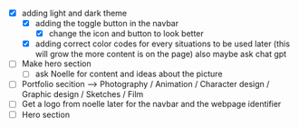 - [X] adding light and dark theme 
    - [X] adding the toggle button in the navbar
        - [X] change the icon and button to look better 
    - [X] adding correct color codes for every situations to be used later (this will grow the more content is on the page) also maybe ask chat gpt
- [ ] Make hero section 
    - [ ] ask Noelle for content and ideas about the picture
- [ ] Portfolio secition --> Photography / Animation / Character design / Graphic design / Sketches / Film
- [ ] Get a logo from noelle later for the navbar and the webpage identifier
- [ ] Hero  section 
